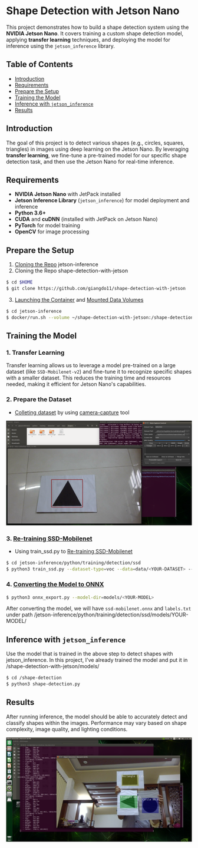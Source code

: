 # Shape Detection with Jetson Nano

This project demonstrates how to build a shape detection system using the **NVIDIA Jetson Nano**. It covers training a custom shape detection model, applying **transfer learning** techniques, and deploying the model for inference using the `jetson_inference` library.

## Table of Contents

- [Introduction](#introduction)
- [Requirements](#requirements)
- [Prepare the Setup](#prepare-the-setup)
- [Training the Model](#training-the-model)
- [Inference with `jetson_inference`](#inference-with-jetson_inference)
- [Results](#results)

## Introduction

The goal of this project is to detect various shapes (e.g., circles, squares, triangles) in images using deep learning on the Jetson Nano. By leveraging **transfer learning**, we fine-tune a pre-trained model for our specific shape detection task, and then use the Jetson Nano for real-time inference.

## Requirements

- **NVIDIA Jetson Nano** with JetPack installed
- **Jetson Inference Library** (`jetson_inference`) for model deployment and inference
- **Python 3.6+**
- **CUDA** and **cuDNN** (installed with JetPack on Jetson Nano)
- **PyTorch** for model training
- **OpenCV** for image processing

## Prepare the Setup

1. [Cloning the Repo](https://github.com/dusty-nv/jetson-inference/blob/master/docs/building-repo-2.md#cloning-the-repo) jetson-inference
2. Cloning the Repo shape-detection-with-jetson
``` bash
$ cd $HOME
$ git clone https://github.com/giangdo11/shape-detection-with-jetson
```
3. [Launching the Container](https://github.com/dusty-nv/jetson-inference/blob/master/docs/aux-docker.md#launching-the-container) and [Mounted Data Volumes](https://github.com/dusty-nv/jetson-inference/blob/master/docs/aux-docker.md#mounted-data-volumes)
``` bash
$ cd jetson-inference
$ docker/run.sh --volume ~/shape-detection-with-jetson:/shape-detection
```

## Training the Model

### 1. Transfer Learning

Transfer learning allows us to leverage a model pre-trained on a large dataset (like `SSD-Mobilenet-v2`) and fine-tune it to recognize specific shapes with a smaller dataset. This reduces the training time and resources needed, making it efficient for Jetson Nano's capabilities.

### 2. Prepare the Dataset

- [Colleting dataset](https://github.com/dusty-nv/jetson-inference/blob/master/docs/pytorch-collect-detection.md#collecting-your-own-detection-datasets) by using [camera-capture](https://github.com/dusty-nv/jetson-inference/blob/master/docs/pytorch-collect-detection.md#launching-the-tool) tool

![alt text](https://github.com/giangdo11/shape-detection-with-jetson/blob/main/images/image.png)

### 3. [Re-training SSD-Mobilenet](https://github.com/dusty-nv/jetson-inference/blob/master/docs/pytorch-ssd.md#re-training-ssd-mobilenet)
- Using train_ssd.py to [Re-training SSD-Mobilenet](https://github.com/dusty-nv/jetson-inference/blob/master/docs/pytorch-ssd.md#training-the-ssd-mobilenet-model)
``` bash
$ cd jetson-inference/python/training/detection/ssd
$ python3 train_ssd.py --dataset-type=voc --data=data/<YOUR-DATASET> --model-dir=models/<YOUR-MODEL> --epochs=100
```

### 4. [Converting the Model to ONNX](https://github.com/dusty-nv/jetson-inference/blob/master/docs/pytorch-ssd.md#converting-the-model-to-onnx)
``` bash
$ python3 onnx_export.py --model-dir=models/<YOUR-MODEL>
```
After converting the model, we will have `ssd-mobilenet.onnx` and `labels.txt` under path /jetson-inference/python/training/detection/ssd/models/YOUR-MODEL/

## Inference with `jetson_inference`

Use the model that is trained in the above step to detect shapes with jetson_inference. In this project, I've already trained the model and put it in /shape-detection-with-jetson/models/

``` bash
$ cd /shape-detection
$ python3 shape-detection.py
```

## Results

After running inference, the model should be able to accurately detect and classify shapes within the images. Performance may vary based on shape complexity, image quality, and lighting conditions.

![alt text](https://github.com/giangdo11/shape-detection-with-jetson/blob/main/images/image-1.png)

